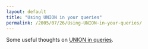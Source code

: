 ```yaml
---
layout: default
title: "Using UNION in your queries"
permalink: /2005/07/26/Using-UNION-in-your-queries/
---
```


Some useful thoughts on <a href="http://mkruger.cfwebtools.com/index.cfm?mode=entry&amp;entry=4E61F039-BEBF-B08B-8AC161EC080168A7" target="_blank">UNION in queries</a>.<br/>